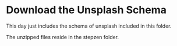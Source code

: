 # Download the Unsplash Schema

This day just includes the schema of unsplash included in this folder.

The unzipped files reside in the stepzen folder.